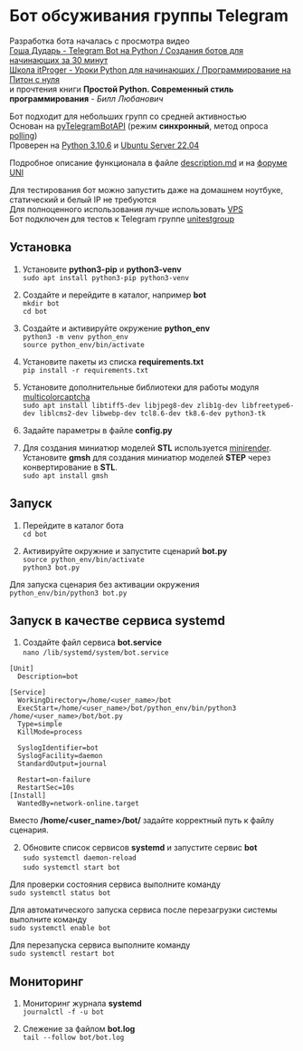 # Бот обсуживания группы Telegram

Разработка бота началась с просмотра видео  
[Гоша Дударь - Telegram Bot на Python / Создания ботов для начинающих за 30 минут](https://youtu.be/HodO2eBEz_8)  
[Школа itProger - Уроки Python для начинающих / Программирование на Питон с нуля ](https://www.youtube.com/playlist?list=PLDyJYA6aTY1lPWXBPk0gw6gR8fEtPDGKa)  
и прочтения книги **Простой Python. Современный стиль программирования** - *Билл Любанович*

Бот подходит для небольших групп со средней активностью  
Основан на [pyTelegramBotAPI](https://pypi.org/project/pyTelegramBotAPI) (режим **синхронный**, метод опроса [polling](https://docs-python.ru/packages/biblioteka-python-telegram-bot-python/ispolzovanie-webhook))  
Проверен на [Python 3.10.6](https://www.python.org) и [Ubuntu Server 22.04](https://ubuntu.com/download/server)  

Подробное описание функционала в файле [description.md](description.md) и на [форуме UNI](https://uni3d.store/viewtopic.php?t=1090)  

Для тестирования бот можно запустить даже на домашнем ноутбуке, статический и белый IP не требуются  
Для полноценного использования лучше использовать [VPS](https://ru.wikipedia.org/wiki/VPS)   
Бот подключен для тестов к Telegram группе [unitestgroup](https://t.me/unitestgroup)

## Установка

1. Установите **python3-pip** и **python3-venv**  
`sudo apt install python3-pip python3-venv`

2. Создайте и перейдите в каталог, например **bot**  
`mkdir bot`  
`cd bot`

3. Создайте и активируйте окружение **python_env**  
`python3 -m venv python_env`  
`source python_env/bin/activate`

4. Установите пакеты из списка **requirements.txt**  
`pip install -r requirements.txt`

5. Установите дополнительные библиотеки для работы модуля [multicolorcaptcha](https://pypi.org/project/multicolorcaptcha)  
`sudo apt install libtiff5-dev libjpeg8-dev zlib1g-dev libfreetype6-dev liblcms2-dev libwebp-dev tcl8.6-dev tk8.6-dev python3-tk`

6. Задайте параметры в файле **config.py**

7. Для создания миниатюр моделей **STL** используется [minirender](https://github.com/aslze/minirender).  
Установите **gmsh** для создания миниатюр моделей **STEP** через конвертирование в **STL**.  
`sudo apt install gmsh`  

## Запуск

1. Перейдите в каталог бота  
`cd bot`

2. Активируйте окружние и запустите сценарий **bot.py**  
`source python_env/bin/activate`  
`python3 bot.py` 

Для запуска сценария без активации окружения  
`python_env/bin/python3 bot.py`

## Запуск в качестве сервиса systemd

1. Создайте файл сервиса **bot.service**  
`nano /lib/systemd/system/bot.service`  

  
```
[Unit]
  Description=bot
 
[Service]
  WorkingDirectory=/home/<user_name>/bot
  ExecStart=/home/<user_name>/bot/python_env/bin/python3 /home/<user_name>/bot/bot.py
  Type=simple
  KillMode=process
 
  SyslogIdentifier=bot
  SyslogFacility=daemon
  StandardOutput=journal 
  
  Restart=on-failure
  RestartSec=10s
[Install]
  WantedBy=network-online.target
```  

Вместо **/home/<user_name>/bot/** задайте корректный путь к файлу сценария.

2. Обновите список сервисов **systemd** и запустите сервис **bot**  
`sudo systemctl daemon-reload`  
`sudo systemctl start bot`

Для проверки состояния сервиса выполните команду  
`sudo systemctl status bot`

Для автоматического запуска сервиса после перезагрузки системы выполните команду  
`sudo systemctl enable bot`

Для перезапуска сервиса выполните команду  
`sudo systemctl restart bot`

## Мониторинг

1. Мониторинг журнала **systemd**  
`journalctl -f -u bot`

2. Слежение за файлом **bot.log**  
`tail --follow bot/bot.log`